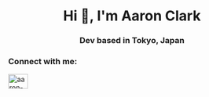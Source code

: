 <h1 align="center">Hi 👋, I'm Aaron Clark</h1>
<h3 align="center">Dev based in Tokyo, Japan</h3>

<p align="left">
<h3 align="left">Connect with me:</h3>
<a href="https://linkedin.com/in/aaron-clark1" target="blank"><img align="center" src="https://cdn.jsdelivr.net/npm/simple-icons@3.0.1/icons/linkedin.svg" alt="aaron-clark1" height="30" width="40" /></a>
</p>
